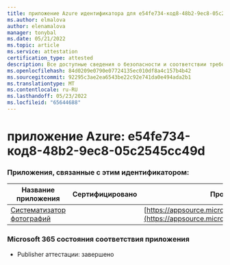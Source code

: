 ```yaml
---
title: приложение Azure идентификатора для e54fe734-код8-48b2-9ec8-05c2545cc49d
ms.author: elmalova
author: elenamalova
manager: tonybal
ms.date: 05/21/2022
ms.topic: article
ms.service: attestation
certification_type: attested
description: Все доступные сведения о безопасности и соответствии требованиям для e54fe734-код8-48b2-9ec8-05c2545cc49d.
ms.openlocfilehash: 84d0209e0790e07724135ec010df8a4c157b4b42
ms.sourcegitcommit: 92295c3ae2ea6543be22c92e741da0e494ada2b1
ms.translationtype: MT
ms.contentlocale: ru-RU
ms.lasthandoff: 05/23/2022
ms.locfileid: "65644688"
---
```

# <a name="azure-app-id-e54fe734-bab8-48b2-9ec8-05c2545cc49d"></a>приложение Azure: e54fe734-код8-48b2-9ec8-05c2545cc49d


### <a name="apps-associated-with-this-id"></a>Приложения, связанные с этим идентификатором:
| **Название приложения** | **Сертифицировано** | **Просмотр в AppSource** |
|--------------|---------------|-----------------------|
| [Систематизатор фотографий](../forward/WA200003881.md) |  | [https://appsource.microsoft.com/product/office/WA200003881](https://appsource.microsoft.com/product/office/WA200003881) |

### <a name="microsoft-365-app-compliance-status"></a>Microsoft 365 состояния соответствия приложения
- Publisher аттестации: завершено
